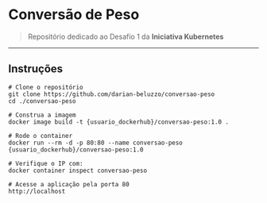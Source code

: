 # Conversão de Peso
> Repositório dedicado ao Desafio 1 da **Iniciativa Kubernetes**
---
## Instruções
```
# Clone o repositório
git clone https://github.com/darian-beluzzo/conversao-peso
cd ./conversao-peso

# Construa a imagem
docker image build -t {usuario_dockerhub}/conversao-peso:1.0 .

# Rode o container
docker run --rm -d -p 80:80 --name conversao-peso {usuario_dockerhub}/conversao-peso:1.0

# Verifique o IP com:
docker container inspect conversao-peso

# Acesse a aplicação pela porta 80
http://localhost
```